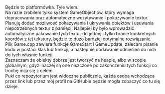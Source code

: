 Będzie to platformówka. Tyle wiem.  
Na razie zrobiłem tylko system GameObject'ów, który wymaga dopracowania oraz automatyczne wczytywanie i pokazywanie textur.  
Planuję dodać możliwość pokazywania i ukrywania obiektów i usuwania niepotrzebnych textur z pamięci.
Najlepiej by było wprowadzić automatyczne pakowanie tych textur do jednej i tylko branie konkretnych koordów z tej tekstury, będzie to dużo bardziej optymalne rozwiązanie.  
Plik Game.cpp zawiera funkcje GameStart i GameUpdate, zalecam pisanie kodu w postaci klas lub funkcji, a następnie dodawanie odniesień do nich do tych właśnie funkcji.  
Zaznaczam że obiekty dobrze jest tworzyć na heapie, albo w scopie globalnym, gdyż inaczej są one niszczone po zakończeniu tych funkcji co trochę mija się z celem.  
Puki co repozytorium jest widoczne publicznie, każda osoba wchodząca przez link lub przez mój profil na GitHubie będzie mogła zobaczyć co tu się dzieje.  
